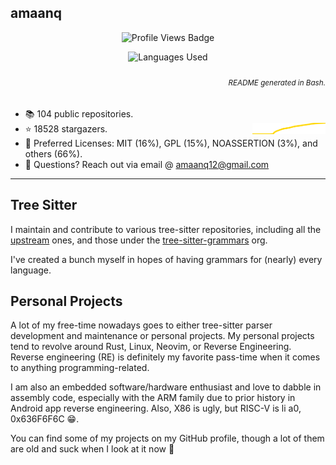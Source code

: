 ## amaanq

<p align="center">
	<img alt="Profile Views Badge" src="https://komarev.com/ghpvc/?username=amaanq&style=flat" />
</p>

<p align="center">
	<!-- <img alt="General Stats" height="152" -->
	<!-- src="https://github-readme-stats.vercel.app/api?username=amaanq&show_icons=true&theme=tokyonight&hide=stars&count_private=true&title_color=0x005ACE&icon_color=0x005ACE&hide_title=true"/> -->
	<img alt="Languages Used"
	    src="https://github-readme-stats.vercel.app/api/top-langs/?username=amaanq&langs_count=10&layout=compact&theme=tokyonight&title_color=0x005ACE&icon_color=0x005ACE&hide_title=true"/>
	<!-- <img alt="Commit Stats" width="500" -->
	<!-- src="https://github-readme-streak-stats.herokuapp.com?user=amaanq&theme=tokyonight_duo&hide_border=true&date_format=M%20j%5B%2C%20Y%5D&border=005ACE&stroke=005ACE&ring=005ACE&fire=005ACE"/> -->
</p>

<h6 align="right">
	<sub>
		README generated in Bash.
	</sub>
</h6>

- 📚️ 104 public repositories.
- ⭐️ 18528 stargazers. <img align="right" alt="Stars graph" src="sparklines/stargazers.svg" height="18px" />
- 📃️ Preferred Licenses: MIT (16%), GPL (15%), NOASSERTION (3%), and others (66%).
- 📧 Questions? Reach out via email @ amaanq12@gmail.com
<!-- - 💻️ Programming Languages: Rust (31%), Go (23%), Python (7%), and others (39%). -->

---

## Tree Sitter

I maintain and contribute to various tree-sitter repositories, including all the [upstream](https://github.com/tree-sitter)
ones, and those under the [tree-sitter-grammars](https://github.com/tree-sitter-grammars) org.

I've created a bunch myself in hopes of having grammars for (nearly) every language.

## Personal Projects

A lot of my free-time nowadays goes to either tree-sitter parser development and maintenance or personal projects.
My personal projects tend to revolve around Rust, Linux, Neovim, or Reverse Engineering. Reverse engineering (RE) is definitely
my favorite pass-time when it comes to anything programming-related.

I am also an embedded software/hardware enthusiast and love to dabble in assembly code, especially with the ARM family due to
prior history in Android app reverse engineering. Also, X86 is ugly, but RISC-V is li a0, 0x636F6F6C 😁.

You can find some of my projects on my GitHub profile, though a lot of them are old and suck when I look at it now 🙈
